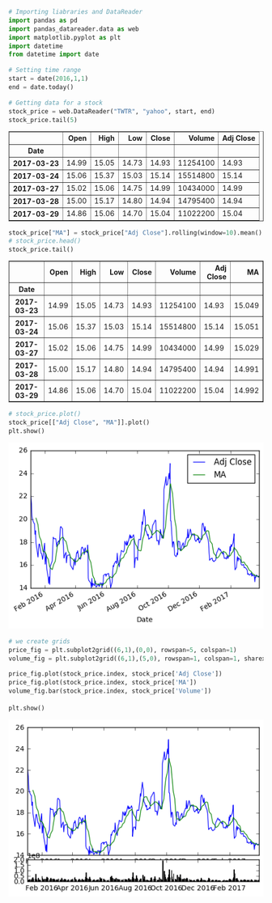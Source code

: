 

```python
# Importing liabraries and DataReader
import pandas as pd 
import pandas_datareader.data as web
import matplotlib.pyplot as plt 
import datetime
from datetime import date
```


```python
# Setting time range
start = date(2016,1,1)
end = date.today()
```


```python
# Getting data for a stock
stock_price = web.DataReader("TWTR", "yahoo", start, end)
stock_price.tail(5)
```




<div>
<table border="1" class="dataframe">
  <thead>
    <tr style="text-align: right;">
      <th></th>
      <th>Open</th>
      <th>High</th>
      <th>Low</th>
      <th>Close</th>
      <th>Volume</th>
      <th>Adj Close</th>
    </tr>
    <tr>
      <th>Date</th>
      <th></th>
      <th></th>
      <th></th>
      <th></th>
      <th></th>
      <th></th>
    </tr>
  </thead>
  <tbody>
    <tr>
      <th>2017-03-23</th>
      <td>14.99</td>
      <td>15.05</td>
      <td>14.73</td>
      <td>14.93</td>
      <td>11254100</td>
      <td>14.93</td>
    </tr>
    <tr>
      <th>2017-03-24</th>
      <td>15.06</td>
      <td>15.37</td>
      <td>15.03</td>
      <td>15.14</td>
      <td>15514800</td>
      <td>15.14</td>
    </tr>
    <tr>
      <th>2017-03-27</th>
      <td>15.02</td>
      <td>15.06</td>
      <td>14.75</td>
      <td>14.99</td>
      <td>10434000</td>
      <td>14.99</td>
    </tr>
    <tr>
      <th>2017-03-28</th>
      <td>15.00</td>
      <td>15.17</td>
      <td>14.80</td>
      <td>14.94</td>
      <td>14795400</td>
      <td>14.94</td>
    </tr>
    <tr>
      <th>2017-03-29</th>
      <td>14.86</td>
      <td>15.06</td>
      <td>14.70</td>
      <td>15.04</td>
      <td>11022200</td>
      <td>15.04</td>
    </tr>
  </tbody>
</table>
</div>




```python
stock_price["MA"] = stock_price["Adj Close"].rolling(window=10).mean()
# stock_price.head()
stock_price.tail()
```




<div>
<table border="1" class="dataframe">
  <thead>
    <tr style="text-align: right;">
      <th></th>
      <th>Open</th>
      <th>High</th>
      <th>Low</th>
      <th>Close</th>
      <th>Volume</th>
      <th>Adj Close</th>
      <th>MA</th>
    </tr>
    <tr>
      <th>Date</th>
      <th></th>
      <th></th>
      <th></th>
      <th></th>
      <th></th>
      <th></th>
      <th></th>
    </tr>
  </thead>
  <tbody>
    <tr>
      <th>2017-03-23</th>
      <td>14.99</td>
      <td>15.05</td>
      <td>14.73</td>
      <td>14.93</td>
      <td>11254100</td>
      <td>14.93</td>
      <td>15.049</td>
    </tr>
    <tr>
      <th>2017-03-24</th>
      <td>15.06</td>
      <td>15.37</td>
      <td>15.03</td>
      <td>15.14</td>
      <td>15514800</td>
      <td>15.14</td>
      <td>15.051</td>
    </tr>
    <tr>
      <th>2017-03-27</th>
      <td>15.02</td>
      <td>15.06</td>
      <td>14.75</td>
      <td>14.99</td>
      <td>10434000</td>
      <td>14.99</td>
      <td>15.029</td>
    </tr>
    <tr>
      <th>2017-03-28</th>
      <td>15.00</td>
      <td>15.17</td>
      <td>14.80</td>
      <td>14.94</td>
      <td>14795400</td>
      <td>14.94</td>
      <td>14.991</td>
    </tr>
    <tr>
      <th>2017-03-29</th>
      <td>14.86</td>
      <td>15.06</td>
      <td>14.70</td>
      <td>15.04</td>
      <td>11022200</td>
      <td>15.04</td>
      <td>14.992</td>
    </tr>
  </tbody>
</table>
</div>




```python
# stock_price.plot()
stock_price[["Adj Close", "MA"]].plot()
plt.show()
```


![png](output_4_0.png)



```python
# we create grids
price_fig = plt.subplot2grid((6,1),(0,0), rowspan=5, colspan=1)
volume_fig = plt.subplot2grid((6,1),(5,0), rowspan=1, colspan=1, sharex=price_fig)
```


```python
price_fig.plot(stock_price.index, stock_price['Adj Close'])
price_fig.plot(stock_price.index, stock_price['MA'])
volume_fig.bar(stock_price.index, stock_price['Volume'])

plt.show()
```


![png](output_6_0.png)



```python

```
